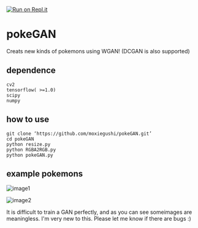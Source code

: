 [![Run on Repl.it](https://repl.it/badge/github/moxiegushi/pokeGAN)](https://repl.it/github/moxiegushi/pokeGAN)
# pokeGAN
Creats new kinds of pokemons using WGAN! (DCGAN is also supported)
## dependence
```
cv2
tensorflow( >=1.0)
scipy
numpy
```
## how to use
```
git clone ‘https://github.com/moxiegushi/pokeGAN.git’
cd pokeGAN
python resize.py
python RGBA2RGB.py
python pokeGAN.py
```
## example pokemons
![image1](https://github.com/moxiegushi/pokeGAN/raw/master/images/Notes_1500532347861.jpeg)

![image2](https://github.com/moxiegushi/pokeGAN/raw/master/images/Notes_1500532371830.jpeg)

It is difficult to train a GAN perfectly, and as you can see someimages are meaningless.
I'm very new to this. Please let me know if there are bugs :)
